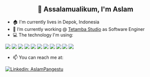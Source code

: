 <!--
**AslamPangestu/aslampangestu** is a ✨ _special_ ✨ repository because its `README.md` (this file) appears on your GitHub profile.

Here are some ideas to get you started:

- 🔭 I’m currently working on ...
- 🌱 I’m currently learning ...
- 👯 I’m looking to collaborate on ...
- 🤔 I’m looking for help with ...
- 💬 Ask me about ...
- 📫 How to reach me: ...
- 😄 Pronouns: ...
- ⚡ Fun fact: ...

Tools:
- https://emojipedia.org/
- https://img.shields.io / https://simpleicons.org/
- https://github.com/anuraghazra/github-readme-stats
- https://github.com/adam-p/markdown-here/wiki/Markdown-Cheatsheet#links
- https://rahuldkjain.github.io/gh-profile-readme-generator/
-->
<h2 align="center">👋 Assalamualikum, I'm Aslam</h2>

- 🏠 I'm currently lives in Depok, Indonesia
- 🔭 I’m currently working @ [Tetamba Studio](https://tetambastudio.com/) as Software Enginer
- 💻 The technology I'm using:

![](https://img.shields.io/badge/OS-Linux-informational?style=flat-square&logo=linux&logoColor=white&color=6aa6f8)
![](https://img.shields.io/badge/Editor-VS_Code-informational?style=flat-square&logo=visual-studio-code&logoColor=white&color=6aa6f8)
![](https://img.shields.io/badge/Code-Python-informational?style=flat-square&logo=python&logoColor=white&color=6aa6f8)
![](https://img.shields.io/badge/Code-JavaScript-informational?style=flat-square&logo=javascript&logoColor=white&color=6aa6f8)
![](https://img.shields.io/badge/Code-Golang-informational?style=flat-square&logo=go&logoColor=white&color=6aa6f8)
![](https://img.shields.io/badge/Code-Express-informational?style=flat-square&logo=express&logoColor=white&color=6aa6f8)
![](https://img.shields.io/badge/Code-React-informational?style=flat-square&logo=react&logoColor=white&color=6aa6f8)
![](https://img.shields.io/badge/Code-Vue-informational?style=flat-square&logo=vuedotjs&logoColor=white&color=6aa6f8)
![](https://img.shields.io/badge/Database-PostgreSQL-informational?style=flat-square&logo=postgresql&logoColor=white&color=6aa6f8)
![](https://img.shields.io/badge/Database-MySQL-informational?style=flat-square&logo=mysql&logoColor=white&color=6aa6f8)
![](https://img.shields.io/badge/Database-MongoDB-informational?style=flat-square&logo=mongodb&logoColor=white&color=6aa6f8)
- 📫 You can reach me at:

[![Linkedin: AslamPangestu](https://img.shields.io/badge/-Ghazi-blue?style=flat-square&logo=Linkedin&logoColor=white&link=https://www.linkedin.com/in/ghazi-khan/)](https://www.linkedin.com/in/aslampangestu03/)
